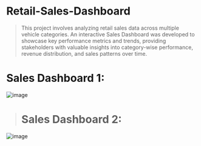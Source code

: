 # Retail-Sales-Dashboard

> This project involves analyzing retail sales data across multiple vehicle categories. An interactive Sales Dashboard was developed to showcase key performance metrics and trends, providing stakeholders with valuable insights into category-wise performance, revenue distribution, and sales patterns over time.



 # Sales Dashboard 1:
![image](https://github.com/user-attachments/assets/04826f84-dcd4-4633-8769-65e6c389e563)


>
> # Sales Dashboard 2:
![image](https://github.com/user-attachments/assets/d21ba233-19da-4dcf-a8c3-6240659fd557)
